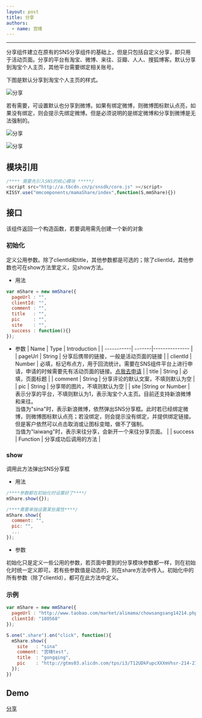 ```yaml
---
layout: post
title: 分享
authors:
  - name: 宫晴
---
```


---

分享组件建立在原有的SNS分享组件的基础上，但是只包括自定义分享，即只用于活动页面。分享的平台有淘宝、微博、来往、豆瓣、人人、搜狐博客。默认分享到淘宝个人主页，其他平台需要绑定相关账号。

下图是默认分享到淘宝个人主页的样式。

![分享](http://gtms01.alicdn.com/tps/i1/T14TsXFF0bXXX.DX34-447-375.jpg)

若有需要，可设置默认也分享到微博。如果有绑定微博，则微博图标默认点亮，如果没有绑定，则会提示先绑定微博。但是必须说明的是绑定微博和分享到微博是无法强制的。

  ![分享](http://gtms01.alicdn.com/tps/i1/T1y9LaFypcXXbm_V34-450-377.jpg)
  
  ![分享](http://gtms04.alicdn.com/tps/i4/T18KebFqXkXXXSDww6-448-376.jpg)

## 模块引用

```javascript
/**** 需要先引入SNS的核心模块 *****/
<script src="http://a.tbcdn.cn/p/snsdk/core.js" ></script>
KISSY.use("mmcomponents/mamaShare/index",function(S,mmShare){})
```

## 接口
该组件返回一个构造函数，若要调用需先创建一个新的对象

### 初始化
定义公用参数。除了clientId和title，其他参数都是可选的；除了clientId，其他参数也可在show方法里定义，见show方法。

+ 用法
```javascript
var mShare = new mmShare({
  pageUrl : "",
  clientId: "",
  comment : "",
  title   : "",
  pic     : "",
  site    : "",
  success : function(){}
});
```

+ 参数
|  Name      |  Type  |  Introduction  |
| -----------| -------|--------------- |
|  pageUrl  | String | 分享后携带的链接，一般是活动页面的链接 |
|  clientId | Number | 必填，标记布点方，用于回流统计。需要在SNS组件平台上进行申请，申请的时候需要先有活动页面的链接。[点我去申请](http://t.taobao.com/platform/insideShare.htm) |
| title  | String | 必填，页面标题 |
| comment  | String | 分享评论的默认文案，不填则默认为空 |
|  pic | String | 分享带的图片，不填则默认为空 |
|  site |String or Number | 表示分享的平台，不填则默认为1，表示淘宝个人主页。目前还支持新浪微博和来往。<br/>当值为"sina"时，表示新浪微博，依然弹出SNS分享框。此时若已经绑定微博，则微博图标默认点亮；若没绑定，则会提示没有绑定，并提供绑定链接。但是客户依然可以点击取消或让图标变暗，做不了强制。<br/>当值为"laiwang"时，表示来往分享，会新开一个来往分享页面。 |
| success  | Function | 分享成功后调用的方法 |

### show
调用此方法弹出SNS分享框

+ 用法

```javascript
/****参数都在初始化时设置好了****/
mShare.show({});

/****需要单独设置某些属性****/
mShare.show({
  comment: "", 
  pic: "",
  ...
});
```

+ 参数

初始化只是定义一些公用的参数，若页面中要到的分享模块参数都一样，则在初始化时统一定义即可。若有些参数值是动态的，则在share方法中传入。初始化中的所有参数（除了clientId），都可在此方法中定义。

### 示例

```javascript
var mShare = new mmShare({
  pageUrl : "http://www.taobao.com/market/alimama/chowsangsang14214.php",
  clientId: "180568"
});

S.one(".share").on("click", function(){
  mShare.show({
    site   : "sina"
    comment: "宫晴test",
    title  : "gongqing",
    pic    : "http://gtms03.alicdn.com/tps/i3/T12UDkFupcXXXmVhsr-214-214.png",
  });
})
```

## Demo
[分享](http://www.taobao.com/market/alimama/share.php)